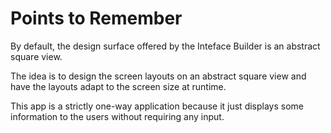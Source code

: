 # Points to Remember

By default, the design surface offered by the Inteface Builder is an abstract square view. 

The idea is to design the screen layouts on an abstract square view and have the layouts adapt to the screen size at runtime.

This app is a strictly one-way application because it just displays some information to the users 
without requiring any input. 
